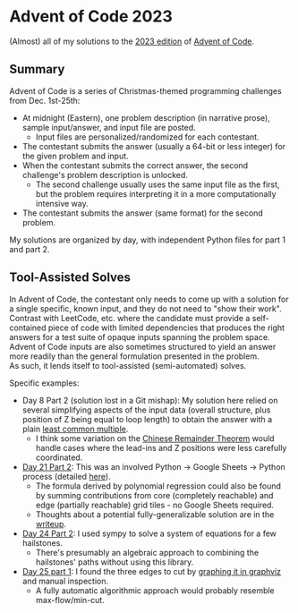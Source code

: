 # Advent of Code 2023

(Almost) all of my solutions to the [2023 edition](https://adventofcode.com/2023) of [Advent of Code](https://adventofcode.com/2023/about).

## Summary

Advent of Code is a series of Christmas-themed programming challenges from Dec. 1st-25th:
* At midnight (Eastern), one problem description (in narrative prose), sample input/answer, and input file are posted.
  * Input files are personalized/randomized for each contestant.
* The contestant submits the answer (usually a 64-bit or less integer) for the given problem and input.
* When the contestant submits the correct answer, the second challenge's problem description is unlocked.
  * The second challenge usually uses the same input file as the first, but the problem requires interpreting it in a more computationally intensive way.
* The contestant submits the answer (same format) for the second problem.

My solutions are organized by day, with independent Python files for part 1 and part 2.

## Tool-Assisted Solves

In Advent of Code, the contestant only needs to come up with a solution for a single specific, known input, and they do not need to "show their work". <br />
Contrast with LeetCode, etc. where the candidate must provide a self-contained piece of code with limited dependencies that produces the right answers for a test suite of opaque inputs spanning the problem space. <br />
Advent of Code inputs are also sometimes structured to yield an answer more readily than the general formulation presented in the problem. <br />
As such, it lends itself to tool-assisted (semi-automated) solves.

Specific examples:
* Day 8 Part 2 (solution lost in a Git mishap): My solution here relied on several simplifying aspects of the input data (overall structure, plus position of Z being equal to loop length) to obtain the answer with a plain [least common multiple](https://en.wikipedia.org/wiki/Least_common_multiple).
  * I think some variation on the [Chinese Remainder Theorem](https://en.wikipedia.org/wiki/Chinese_remainder_theorem) would handle cases where the lead-ins and Z positions were less carefully coordinated.
* [Day 21 Part 2](https://github.com/Russ741/2023-advent-of-code/blob/main/21/02.py): This was an involved Python -> Google Sheets -> Python process (detailed [here](https://github.com/Russ741/2023-advent-of-code/blob/main/21/README.md)).
  * The formula derived by polynomial regression could also be found by summing contributions from core (completely reachable) and edge (partially reachable) grid tiles - no Google Sheets required.
  * Thoughts about a potential fully-generalizable solution are in the [writeup](https://github.com/Russ741/2023-advent-of-code/blob/main/21/README.md).
* [Day 24 Part 2](https://github.com/Russ741/2023-advent-of-code/blob/main/24/02-sympy.py): I used sympy to solve a system of equations for a few hailstones.
  * There's presumably an algebraic approach to combining the hailstones' paths without using this library.
* [Day 25 part 1](https://github.com/Russ741/2023-advent-of-code/blob/main/25/01.py): I found the three edges to cut by [graphing it in graphviz](https://github.com/Russ741/2023-advent-of-code/blob/main/25/output.svg) and manual inspection.
  * A fully automatic algorithmic approach would probably resemble max-flow/min-cut.
